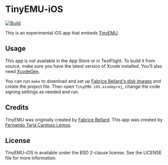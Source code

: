 # TinyEMU-iOS

[![Build](https://github.com/fernandotcl/TinyEMU-iOS/workflows/Build/badge.svg)][GitHub Actions]

This is an experimental iOS app that embeds [TinyEMU][].

[GitHub Actions]: https://github.com/fernandotcl/TinyEMU-iOS/actions?query=workflow%3ABuild
[TinyEMU]: https://github.com/fernandotcl/TinyEMU

## Usage

This app is not available in the App Store or in TestFlight. To build it from source, make sure you have the latest version of Xcode installed. You'll also need [XcodeGen][].

[XcodeGen]: https://github.com/yonaskolb/XcodeGen

You can run `make` to download and set up [Fabrice Bellard's disk images][images] and create the project file. Then open `TinyEMU-iOS.xcodeproj`, change the code signing settings as needed and run.

[images]: https://bellard.org/tinyemu/

## Credits

TinyEMU was originally created by [Fabrice Bellard][fabrice]. This app was created by [Fernando Tarlá Cardoso Lemos][fernando].

[fabrice]: https://bellard.org
[fernando]: mailto:fernandotcl@gmail.com

## License

TinyEMU-iOS is available under the BSD 2-clause license. See the LICENSE file for more information.
